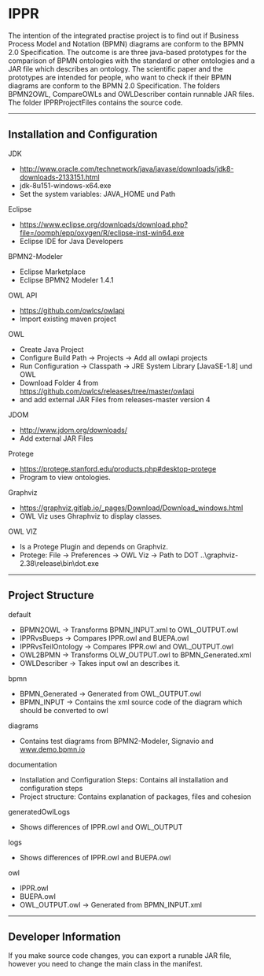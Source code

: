 # IPPR
The intention of the integrated practise project is to find out if Business Process Model and Notation (BPMN) diagrams are conform to the BPMN 2.0 Specification. The outcome is are three java-based prototypes for the comparison of BPMN ontologies with the standard or other ontologies and a JAR file which describes an ontology. The scientific paper and the prototypes are intended for people, who want to check if their BPMN diagrams are conform to the BPMN 2.0 Specification. The folders BPMN2OWL, CompareOWLs and OWLDescriber contain runnable JAR files. The folder IPPRProjectFiles contains the source code.

-----------------------------------------------------------------------------------------------------
Installation and Configuration 
-----------------------------------------------------------------------------------------------------

JDK
- http://www.oracle.com/technetwork/java/javase/downloads/jdk8-downloads-2133151.html
- jdk-8u151-windows-x64.exe
- Set the system variables: JAVA_HOME und Path 

Eclipse
- https://www.eclipse.org/downloads/download.php?file=/oomph/epp/oxygen/R/eclipse-inst-win64.exe
- Eclipse IDE for Java Developers

BPMN2-Modeler
- Eclipse Marketplace
- Eclipse BPMN2 Modeler 1.4.1

OWL API
- https://github.com/owlcs/owlapi
- Import existing maven project

OWL
- Create Java Project
- Configure Build Path -> Projects -> Add all owlapi projects
- Run Configuration -> Classpath -> JRE System Library [JavaSE-1.8] und OWL
- Download Folder 4 from https://github.com/owlcs/releases/tree/master/owlapi
- and add external JAR Files from releases-master version 4

JDOM
- http://www.jdom.org/downloads/
- Add external JAR Files

Protege
- https://protege.stanford.edu/products.php#desktop-protege
- Program to view ontologies.

Graphviz
- https://graphviz.gitlab.io/_pages/Download/Download_windows.html
- OWL Viz uses Ghraphviz to display classes.

OWL VIZ
- Is a Protege Plugin and depends on Graphviz.
- Protege: File -> Preferences -> OWL Viz -> Path to DOT ..\graphviz-2.38\release\bin\dot.exe

-----------------------------------------------------------------------------------------------------
Project Structure
-----------------------------------------------------------------------------------------------------

default
- BPMN2OWL -> Transforms BPMN_INPUT.xml to OWL_OUTPUT.owl 
- IPPRvsBueps -> Compares IPPR.owl and BUEPA.owl
- IPPRvsTeilOntology -> Compares IPPR.owl and OWL_OUTPUT.owl
- OWL2BPMN -> Transforms OLW_OUTPUT.owl to BPMN_Generated.xml
- OWLDescriber -> Takes input owl an describes it.

bpmn
- BPMN_Generated -> Generated from OWL_OUTPUT.owl
- BPMN_INPUT -> Contains the xml source code of the diagram which should be converted to owl

diagrams
- Contains test diagrams from BPMN2-Modeler, Signavio and www.demo.bpmn.io

documentation
- Installation and Configuration Steps:
  Contains all installation and configuration steps
- Project structure: 
  Contains explanation of packages, files and cohesion 
  
generatedOwlLogs
- Shows differences of IPPR.owl and OWL_OUTPUT

logs
- Shows differences of IPPR.owl and BUEPA.owl

owl
- IPPR.owl
- BUEPA.owl
- OWL_OUTPUT.owl -> Generated from BPMN_INPUT.xml

-----------------------------------------------------------------------------------------------------
Developer Information
-----------------------------------------------------------------------------------------------------

If you make source code changes, you can export a runable JAR file, however you need to change the main class in the manifest.

